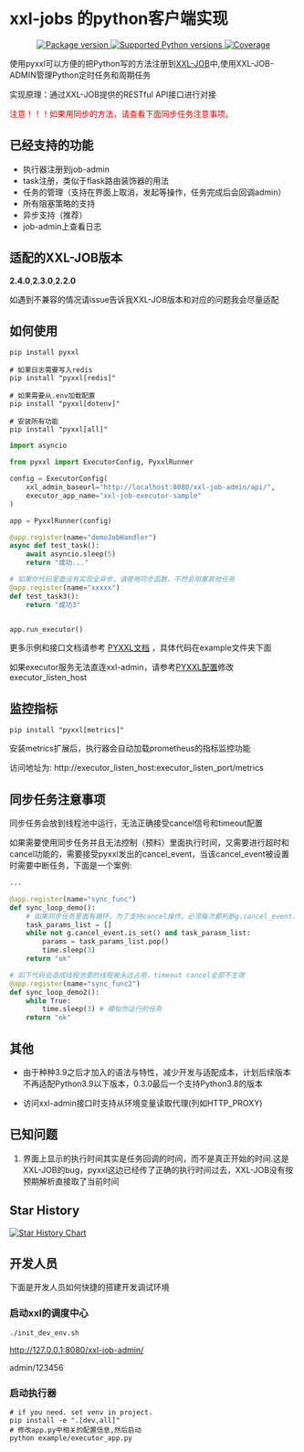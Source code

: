 # xxl-jobs 的python客户端实现

<p align="center">
<a href="https://pypi.org/project/pyxxl" target="_blank">
    <img src="https://img.shields.io/pypi/v/pyxxl?color=%2334D058&label=pypi%20package" alt="Package version">
</a>
<a href="https://pypi.org/project/pyxxl" target="_blank">
    <img src="https://img.shields.io/pypi/pyversions/pyxxl.svg?color=%2334D058" alt="Supported Python versions">
</a>
<a href="https://pypi.org/project/pyxxl" target="_blank">
    <img src="https://img.shields.io/codecov/c/github/fcfangcc/pyxxl?color=%2334D058" alt="Coverage">
</a>
</p>

使用pyxxl可以方便的把Python写的方法注册到[XXL-JOB](https://github.com/xuxueli/xxl-job)中,使用XXL-JOB-ADMIN管理Python定时任务和周期任务

实现原理：通过XXL-JOB提供的RESTful API接口进行对接

<font color="#dd0000">注意！！！如果用同步的方法，请查看下面同步任务注意事项。</font>

## 已经支持的功能

* 执行器注册到job-admin
* task注册，类似于flask路由装饰器的用法
* 任务的管理（支持在界面上取消，发起等操作，任务完成后会回调admin）
* 所有阻塞策略的支持
* 异步支持（推荐）
* job-admin上查看日志

## 适配的XXL-JOB版本

**2.4.0**,**2.3.0**,**2.2.0**

如遇到不兼容的情况请issue告诉我XXL-JOB版本和对应的问题我会尽量适配

## 如何使用

```shell
pip install pyxxl

# 如果日志需要写入redis
pip install "pyxxl[redis]"

# 如果需要从.env加载配置
pip install "pyxxl[dotenv]"

# 安装所有功能
pip install "pyxxl[all]"
```

```python
import asyncio

from pyxxl import ExecutorConfig, PyxxlRunner

config = ExecutorConfig(
    xxl_admin_baseurl="http://localhost:8080/xxl-job-admin/api/",
    executor_app_name="xxl-job-executor-sample"
)

app = PyxxlRunner(config)

@app.register(name="demoJobHandler")
async def test_task():
    await asyncio.sleep(5)
    return "成功..."

# 如果你代码里面没有实现全异步，请使用同步函数，不然会阻塞其他任务
@app.register(name="xxxxx")
def test_task3():
    return "成功3"


app.run_executor()
```


更多示例和接口文档请参考 [PYXXL文档](https://fcfangcc.github.io/pyxxl/latest/example/) ，具体代码在example文件夹下面

如果executor服务无法直连xxl-admin，请参考[PYXXL配置](https://fcfangcc.github.io/pyxxl/latest/apis/config/)修改executor_listen_host

## 监控指标

```shell
pip install "pyxxl[metrics]"
```

安装metrics扩展后，执行器会自动加载prometheus的指标监控功能

访问地址为: http://executor_listen_host:executor_listen_port/metrics

## 同步任务注意事项
同步任务会放到线程池中运行，无法正确接受cancel信号和timeout配置

如果需要使用同步任务并且无法控制（预料）里面执行时间，又需要进行超时和cancel功能的，需要接受pyxxl发出的cancel_event，当该cancel_event被设置时需要中断任务，下面是一个案例:

```python
...

@app.register(name="sync_func")
def sync_loop_demo():
    # 如果同步任务里面有循环，为了支持cancel操作，必须每次都判断g.cancel_event.
    task_params_list = []
    while not g.cancel_event.is_set() and task_parasm_list:
        params = task_params_list.pop()
        time.sleep(3)
    return "ok"

# 如下代码会造成线程池里的线程被永远占用，timeout cancel全部不生效
@app.register(name="sync_func2")
def sync_loop_demo2():
    while True:
        time.sleep(3) # 模拟你运行的任务
    return "ok"

```

## 其他

* 由于种种3.9之后才加入的语法与特性，减少开发与适配成本，计划后续版本不再适配Python3.9以下版本，0.3.0最后一个支持Python3.8的版本

* 访问xxl-admin接口时支持从环境变量读取代理(列如HTTP_PROXY)

## 已知问题

1. 界面上显示的执行时间其实是任务回调的时间，而不是真正开始的时间.这是XXL-JOB的bug，pyxxl这边已经传了正确的执行时间过去，XXL-JOB没有按预期解析直接取了当前时间

## Star History

[![Star History Chart](https://api.star-history.com/svg?repos=fcfangcc/pyxxl&type=Date)](https://www.star-history.com/#fcfangcc/pyxxl&Date)

## 开发人员
下面是开发人员如何快捷的搭建开发调试环境

### 启动xxl的调度中心

```shell
./init_dev_env.sh
```

http://127.0.0.1:8080/xxl-job-admin/

admin/123456

### 启动执行器


```shell
# if you need. set venv in project.
pip install -e ".[dev,all]"
# 修改app.py中相关的配置信息,然后启动
python example/executor_app.py
```
